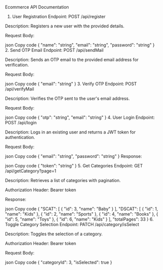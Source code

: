Ecommerce API Documentation
1. User Registration
Endpoint: POST /api/register

Description: Registers a new user with the provided details.

Request Body:

json
Copy code
{
    "name": "string",
    "email": "string",
    "password": "string"
}
2. Send OTP Email
Endpoint: POST /api/sendMail

Description: Sends an OTP email to the provided email address for verification.

Request Body:

json
Copy code
{
    "email": "string"
}
3. Verify OTP
Endpoint: POST /api/verifyMail

Description: Verifies the OTP sent to the user's email address.

Request Body:

json
Copy code
{
    "otp": "string",
    "email": "string"
}
4. User Login
Endpoint: POST /api/login

Description: Logs in an existing user and returns a JWT token for authentication.

Request Body:

json
Copy code
{
    "email": "string",
    "password": "string"
}
Response:

json
Copy code
{
    "token": "string"
}
5. Get Categories
Endpoint: GET /api/getCategory?page=1

Description: Retrieves a list of categories with pagination.

Authorization Header: Bearer token

Response:

json
Copy code
{
    "SCAT": [
        {
            "id": 3,
            "name": "Baby"
        }
    ],
    "DSCAT": [
        {
            "id": 1,
            "name": "Kids"
        },
        {
            "id": 2,
            "name": "Sports"
        },
        {
            "id": 4,
            "name": "Books"
        },
        {
            "id": 5,
            "name": "Toys"
        },
        {
            "id": 6,
            "name": "Kids"
        }
    ],
    "totalPages": 33
}
6. Toggle Category Selection
Endpoint: PATCH /api/category/isSelect

Description: Toggles the selection of a category.

Authorization Header: Bearer token

Request Body:

json
Copy code
{
    "categoryId": 3,
    "isSelected": true
}